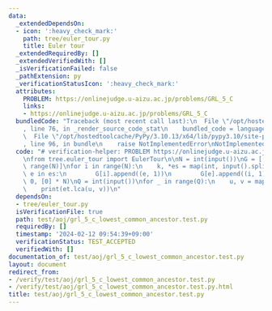 ```yaml
---
data:
  _extendedDependsOn:
  - icon: ':heavy_check_mark:'
    path: tree/euler_tour.py
    title: Euler tour
  _extendedRequiredBy: []
  _extendedVerifiedWith: []
  _isVerificationFailed: false
  _pathExtension: py
  _verificationStatusIcon: ':heavy_check_mark:'
  attributes:
    PROBLEM: https://onlinejudge.u-aizu.ac.jp/problems/GRL_5_C
    links:
    - https://onlinejudge.u-aizu.ac.jp/problems/GRL_5_C
  bundledCode: "Traceback (most recent call last):\n  File \"/opt/hostedtoolcache/PyPy/3.10.13/x64/lib/pypy3.10/site-packages/onlinejudge_verify/documentation/build.py\"\
    , line 76, in _render_source_code_stat\n    bundled_code = language.bundle(\n\
    \  File \"/opt/hostedtoolcache/PyPy/3.10.13/x64/lib/pypy3.10/site-packages/onlinejudge_verify/languages/python.py\"\
    , line 96, in bundle\n    raise NotImplementedError\nNotImplementedError\n"
  code: "# verification-helper: PROBLEM https://onlinejudge.u-aizu.ac.jp/problems/GRL_5_C\n\
    \nfrom tree.euler_tour import EulerTour\n\nN = int(input())\nG = [[] for _ in\
    \ range(N)]\nfor i in range(N):\n    k, *es = map(int, input().split())\n    for\
    \ e in es:\n        G[i].append((e, 1))\n        G[e].append((i, 1))\n\net = EulerTour(G,\
    \ 0, [0] * N)\nQ = int(input())\nfor _ in range(Q):\n    u, v = map(int, input().split())\n\
    \    print(et.lca(u, v))\n"
  dependsOn:
  - tree/euler_tour.py
  isVerificationFile: true
  path: test/aoj/grl_5_c_lowest_common_ancestor.test.py
  requiredBy: []
  timestamp: '2024-02-12 09:54:39+09:00'
  verificationStatus: TEST_ACCEPTED
  verifiedWith: []
documentation_of: test/aoj/grl_5_c_lowest_common_ancestor.test.py
layout: document
redirect_from:
- /verify/test/aoj/grl_5_c_lowest_common_ancestor.test.py
- /verify/test/aoj/grl_5_c_lowest_common_ancestor.test.py.html
title: test/aoj/grl_5_c_lowest_common_ancestor.test.py
---
```

